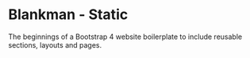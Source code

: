 # Blankman - Static

The beginnings of a Bootstrap 4 website boilerplate to include reusable sections, layouts and pages.
